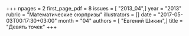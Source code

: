 +++
npages = 2
first_page_pdf = 8
issues = [ "2013_04",]
year = "2013"
rubric = "Математические сюрпризы"
illustrators = []
date = "2017-05-03T00:17:30+03:00"
month = "04"
authors = [ "Евгений Шикин",]
title = "Девять точек"
+++
